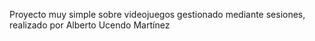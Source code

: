 Proyecto muy simple sobre videojuegos gestionado mediante sesiones, realizado por Alberto Ucendo Martínez
